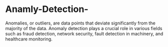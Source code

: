 # Anamly-Detection-
 Anomalies, or outliers, are data points that deviate significantly from the majority of the data. Anomaly detection plays a crucial role in various fields such as fraud detection, network security, fault detection in machinery, and healthcare monitoring. 
